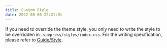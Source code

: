 ```yaml
---
title: Custom Style
date: 2022-08-06 22:21:01
---
```


If you need to override the theme style, you only need to write the style to be overridden in `.vuepress/styles/index.css`. For the writing specification, please refer to [Guide/Style](/en/docs/guide/style).